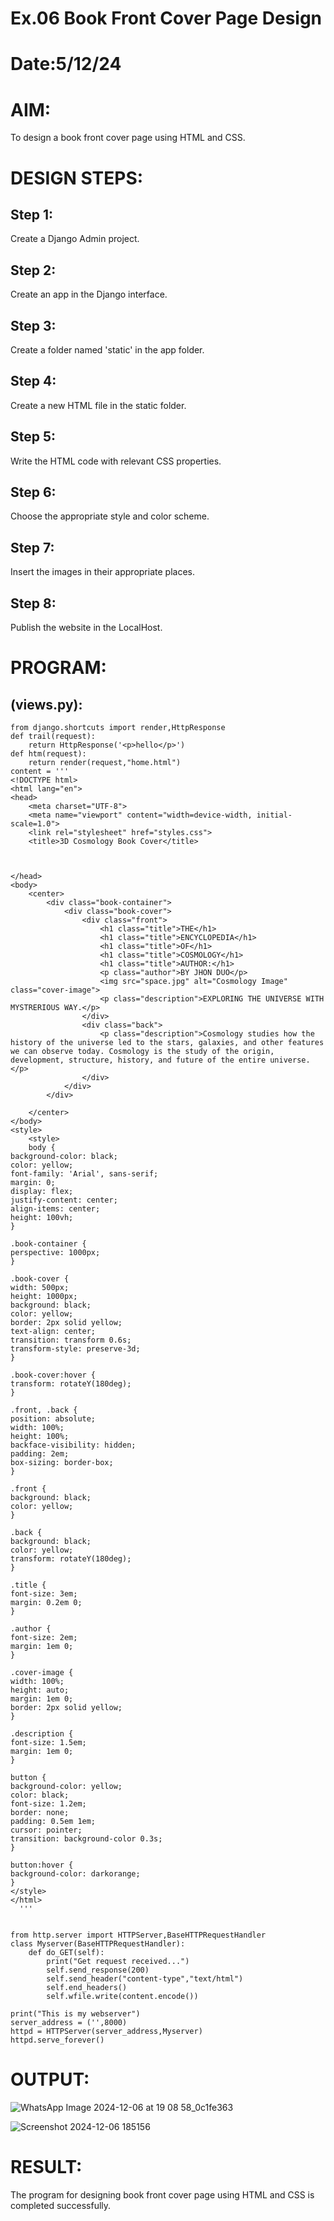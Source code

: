 # Ex.06 Book Front Cover Page Design
# Date:5/12/24
# AIM:
To design a book front cover page using HTML and CSS.

# DESIGN STEPS:
## Step 1:
Create a Django Admin project.

## Step 2:
Create an app in the Django interface.

## Step 3:
Create a folder named 'static' in the app folder.

## Step 4:
Create a new HTML file in the static folder.

## Step 5:
Write the HTML code with relevant CSS properties.

## Step 6:
Choose the appropriate style and color scheme.

## Step 7:
Insert the images in their appropriate places.

## Step 8:
Publish the website in the LocalHost.

# PROGRAM:
## (views.py):
~~~
from django.shortcuts import render,HttpResponse
def trail(request):
    return HttpResponse('<p>hello</p>')
def htm(request):
    return render(request,"home.html")
content = ''' 
<!DOCTYPE html>
<html lang="en">
<head>
    <meta charset="UTF-8">
    <meta name="viewport" content="width=device-width, initial-scale=1.0">
    <link rel="stylesheet" href="styles.css">
    <title>3D Cosmology Book Cover</title>
    
       

</head>
<body>
    <center>
        <div class="book-container">
            <div class="book-cover">
                <div class="front">
                    <h1 class="title">THE</h1>
                    <h1 class="title">ENCYCLOPEDIA</h1>
                    <h1 class="title">OF</h1>
                    <h1 class="title">COSMOLOGY</h1>
                    <h1 class="title">AUTHOR:</h1>
                    <p class="author">BY JHON DUO</p>
                    <img src="space.jpg" alt="Cosmology Image" class="cover-image">
                    <p class="description">EXPLORING THE UNIVERSE WITH MYSTRERIOUS WAY.</p>
                </div>
                <div class="back">
                    <p class="description">Cosmology studies how the history of the universe led to the stars, galaxies, and other features we can observe today. Cosmology is the study of the origin, development, structure, history, and future of the entire universe.</p>
                </div>
            </div>
        </div>
       
    </center>
</body>
<style>
    <style>
    body {
background-color: black;
color: yellow;
font-family: 'Arial', sans-serif;
margin: 0;
display: flex;
justify-content: center;
align-items: center;
height: 100vh;
}

.book-container {
perspective: 1000px;
}

.book-cover {
width: 500px;
height: 1000px;
background: black;
color: yellow;
border: 2px solid yellow;
text-align: center;
transition: transform 0.6s;
transform-style: preserve-3d;
}

.book-cover:hover {
transform: rotateY(180deg);
}

.front, .back {
position: absolute;
width: 100%;
height: 100%;
backface-visibility: hidden;
padding: 2em;
box-sizing: border-box;
}

.front {
background: black;
color: yellow;
}

.back {
background: black;
color: yellow;
transform: rotateY(180deg);
}

.title {
font-size: 3em;
margin: 0.2em 0;
}

.author {
font-size: 2em;
margin: 1em 0;
}

.cover-image {
width: 100%;
height: auto;
margin: 1em 0;
border: 2px solid yellow;
}

.description {
font-size: 1.5em;
margin: 1em 0;
}

button {
background-color: yellow;
color: black;
font-size: 1.2em;
border: none;
padding: 0.5em 1em;
cursor: pointer;
transition: background-color 0.3s;
}

button:hover {
background-color: darkorange;
}
</style>
</html>
  '''


from http.server import HTTPServer,BaseHTTPRequestHandler
class Myserver(BaseHTTPRequestHandler):
    def do_GET(self):
        print("Get request received...")
        self.send_response(200)
        self.send_header("content-type","text/html")
        self.end_headers()
        self.wfile.write(content.encode())

print("This is my webserver")
server_address = ('',8000)
httpd = HTTPServer(server_address,Myserver)
httpd.serve_forever()

~~~

# OUTPUT:
![WhatsApp Image 2024-12-06 at 19 08 58_0c1fe363](https://github.com/user-attachments/assets/07564ce1-fe96-49c5-a7b5-8b8cd9053646)

![Screenshot 2024-12-06 185156](https://github.com/user-attachments/assets/bde3c5c0-6cb2-4302-af42-319625c0ed66)

# RESULT:
The program for designing book front cover page using HTML and CSS is completed successfully.
